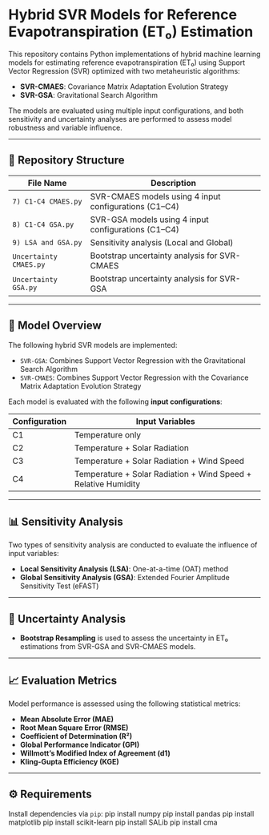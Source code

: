 # Hybrid SVR Models for Reference Evapotranspiration (ET₀) Estimation

This repository contains Python implementations of hybrid machine learning models for estimating reference evapotranspiration (ET₀) using Support Vector Regression (SVR) optimized with two metaheuristic algorithms:

- **SVR-CMAES**: Covariance Matrix Adaptation Evolution Strategy
- **SVR-GSA**: Gravitational Search Algorithm

The models are evaluated using multiple input configurations, and both sensitivity and uncertainty analyses are performed to assess model robustness and variable influence.

---

## 📁 Repository Structure

| File Name                   | Description |
|----------------------------|-------------|
| `7) C1-C4 CMAES.py`        | SVR-CMAES models using 4 input configurations (C1–C4) |
| `8) C1-C4 GSA.py`          | SVR-GSA models using 4 input configurations (C1–C4) |
| `9) LSA and GSA.py`        | Sensitivity analysis (Local and Global) |
| `Uncertainty CMAES.py`     | Bootstrap uncertainty analysis for SVR-CMAES |
| `Uncertainty GSA.py`       | Bootstrap uncertainty analysis for SVR-GSA |

---

## 🧠 Model Overview

The following hybrid SVR models are implemented:

- `SVR-GSA`: Combines Support Vector Regression with the Gravitational Search Algorithm
- `SVR-CMAES`: Combines Support Vector Regression with the Covariance Matrix Adaptation Evolution Strategy

Each model is evaluated with the following **input configurations**:

| Configuration | Input Variables |
|---------------|------------------|
| C1 | Temperature only |
| C2 | Temperature + Solar Radiation |
| C3 | Temperature + Solar Radiation + Wind Speed |
| C4 | Temperature + Solar Radiation + Wind Speed + Relative Humidity |

---

## 📊 Sensitivity Analysis

Two types of sensitivity analysis are conducted to evaluate the influence of input variables:

- **Local Sensitivity Analysis (LSA)**: One-at-a-time (OAT) method
- **Global Sensitivity Analysis (GSA)**: Extended Fourier Amplitude Sensitivity Test (eFAST)

---

## 🎯 Uncertainty Analysis

- **Bootstrap Resampling** is used to assess the uncertainty in ET₀ estimations from SVR-GSA and SVR-CMAES models.

---

## 📈 Evaluation Metrics

Model performance is assessed using the following statistical metrics:

- **Mean Absolute Error (MAE)**
- **Root Mean Square Error (RMSE)**
- **Coefficient of Determination (R²)**
- **Global Performance Indicator (GPI)**
- **Willmott’s Modified Index of Agreement (d1)**
- **Kling-Gupta Efficiency (KGE)**

---

## ⚙️ Requirements

Install dependencies via `pip`:
pip install numpy
pip install pandas
pip install matplotlib
pip install scikit-learn
pip install SALib
pip install cma
